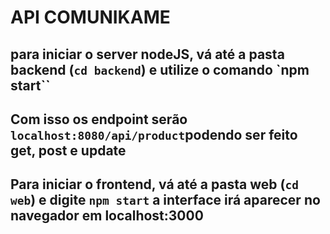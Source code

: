 # API COMUNIKAME

## para iniciar o server nodeJS, vá até a pasta backend (`cd backend`) e utilize o comando `npm start``

## Com isso os endpoint serão `localhost:8080/api/product`podendo ser feito get, post e update

## Para iniciar o frontend, vá até a pasta web (`cd web`) e digite `npm start` a interface irá aparecer no navegador em localhost:3000